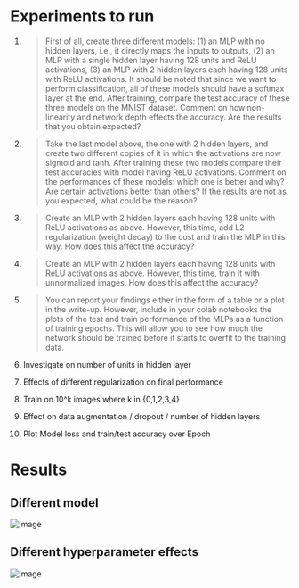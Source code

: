 # Experiments to run

1. > First of all, create three different models: (1) an MLP with no hidden layers, i.e., it directly maps the inputs to outputs, (2) an MLP with a single hidden layer having 128 units and ReLU activations, (3) an MLP with 2 hidden layers each having 128 units with ReLU activations. It should be noted that since we want to perform classification, all of these models should have a softmax layer at the end. After training, compare the test accuracy of these three models on the MNIST dataset. Comment on how non-linearity and network depth effects the accuracy. Are the results that you obtain expected?

1. > Take the last model above, the one with 2 hidden layers, and create two different copies of it in which the activations are now sigmoid and tanh. After training these two models compare their test accuracies with model having ReLU activations. Comment on the performances of these models: which one is better and why? Are certain activations better than others? If the results are not as you expected, what could be the reason?

1. > Create an MLP with 2 hidden layers each having 128 units with ReLU activations as above. However, this time, add L2 regularization (weight decay) to the cost and train the MLP in this way. How does this affect the accuracy?

1. > Create an MLP with 2 hidden layers each having 128 units with ReLU activations as above. However, this time, train it with unnormalized images. How does this affect the accuracy?

1. > You can report your findings either in the form of a table or a plot in the write-up. However, include in your colab notebooks the plots of the test and train performance of the MLPs as a function of training epochs. This will allow you to see how much the network should be trained before it starts to overfit to the training data.

1. Investigate on number of units in hidden layer
1. Effects of different regularization on final performance
1. Train on 10^k images where k in {0,1,2,3,4\}
1. Effect on data augmentation / dropout / number of hidden layers
1. Plot Model loss and train/test accuracy over Epoch

# Results

## Different model

![image](https://user-images.githubusercontent.com/43629633/113355193-64820580-930e-11eb-9f3c-96b25c446584.png)

## Different hyperparameter effects

![image](https://user-images.githubusercontent.com/43629633/113355366-ab6ffb00-930e-11eb-8791-c2fd85cbb974.png)
